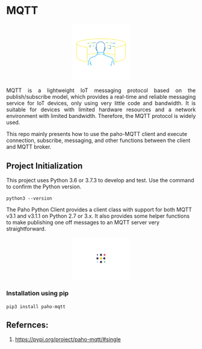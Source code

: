 # MQTT
<p align="center">
  <img src="https://github.com/amandewatnitrr/MQTT/blob/main/imgs/IoT.gif" width="30%" height=20%>
</p>
<p align="justify">
MQTT is a lightweight IoT messaging protocol based on the publish/subscribe model, which provides a real-time and reliable messaging service for IoT devices, only using very little code and bandwidth. It is suitable for devices with limited hardware resources and a network environment with limited bandwidth. Therefore, the MQTT protocol is widely used.

This repo mainly presents how to use the paho-MQTT client and execute connection, subscribe, messaging, and other functions between the client and MQTT broker.
</p>

## Project Initialization

This project uses Python 3.6 or 3.7.3 to develop and test. Use the command to confirm the Python version.<br>
```Terminal
python3 --version
```
The Paho Python Client provides a client class with support for both MQTT v3.1 and v3.1.1 on Python 2.7 or 3.x. It also provides some helper functions to make publishing one off messages to an MQTT server very straightforward.

<p align="center">
<img src="https://github.com/amandewatnitrr/MQTT/blob/main/imgs/output-onlinegiftools.gif" width="30%">
</p>

### Installation using pip

```Terminal
pip3 install paho-mqtt
```

## Refernces:

1. https://pypi.org/project/paho-mqtt/#single
